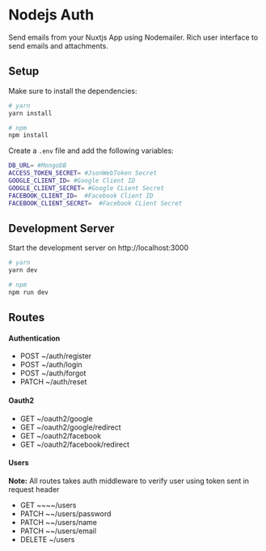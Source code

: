 # Nodejs Auth

Send emails from your Nuxtjs App using Nodemailer. Rich user interface to send emails and attachments.

## Setup

Make sure to install the dependencies:

```bash
# yarn
yarn install

# npm
npm install
```

Create a `.env` file and add the following variables:

```bash
DB_URL= #MongoDB
ACCESS_TOKEN_SECRET= #JsonWebToken Secret
GOOGLE_CLIENT_ID= #Google Client ID
GOOGLE_CLIENT_SECRET= #Google CLient Secret
FACEBOOK_CLIENT_ID=  #Facebook Client ID
FACEBOOK_CLIENT_SECRET=  #Facebook CLient Secret
```

## Development Server

Start the development server on http://localhost:3000

```bash
# yarn
yarn dev

# npm
npm run dev
```

## Routes

#### Authentication

- POST ~/auth/register
- POST ~/auth/login
- POST ~/auth/forgot
- PATCH ~/auth/reset

#### Oauth2

- GET ~/oauth2/google
- GET ~/oauth2/google/redirect
- GET ~/oauth2/facebook
- GET ~/oauth2/facebook/redirect

#### Users

**Note:** All routes takes auth middleware to verify user using token sent in request header

- GET ~~~~/users
- PATCH ~~/users/password
- PATCH ~~/users/name
- PATCH ~~/users/email
- DELETE ~/users
